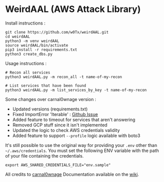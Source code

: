 # WeirdAAL (AWS Attack Library)

Install instructions :
```
git clone https://github.com/w0Tx/weirdAAL.git
cd weirdAAL
python3 -m venv weirdAAL
source weirdAAL/bin/activate
pip3 install -r requirements.txt
python3 create_dbs.py
```

Usage instructions :
```
# Recon all services
python3 weirdAAL.py -m recon_all -t name-of-my-recon

# List services that have been found
python3 weirdAAL.py -m list_services_by_key -t name-of-my-recon
```

Some changes over carnal0wnage version :
- Updated versions (requirements.txt)
- Fixed ImportError 'Iterable' : [Github Issue](https://github.com/carnal0wnage/weirdAAL/pull/81)
- Added feature to timeout for services that aren't answering
- Removed GCP stuff since it isn't implemented
- Updated the logic to check AWS credentials validity
- Added feature to support `--profile` logic available with boto3

It's still possible to use the original way for providing your `.env` other than `~/.aws/credentials`. You must set the following ENV variable with the path of your file containing the credentials.

```
export AWS_SHARED_CREDENTIALS_FILE="env.sample"
```

All credits to [carnal0wnage](https://github.com/carnal0wnage)
Documentation available on the [wiki](https://github.com/carnal0wnage/weirdAAL/wiki).

